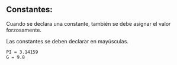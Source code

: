 ## Constantes:

Cuando se declara una constante, también se debe asignar el valor forzosamente.

Las constantes se deben declarar en mayúsculas.

```
PI = 3.14159
G = 9.8

```



